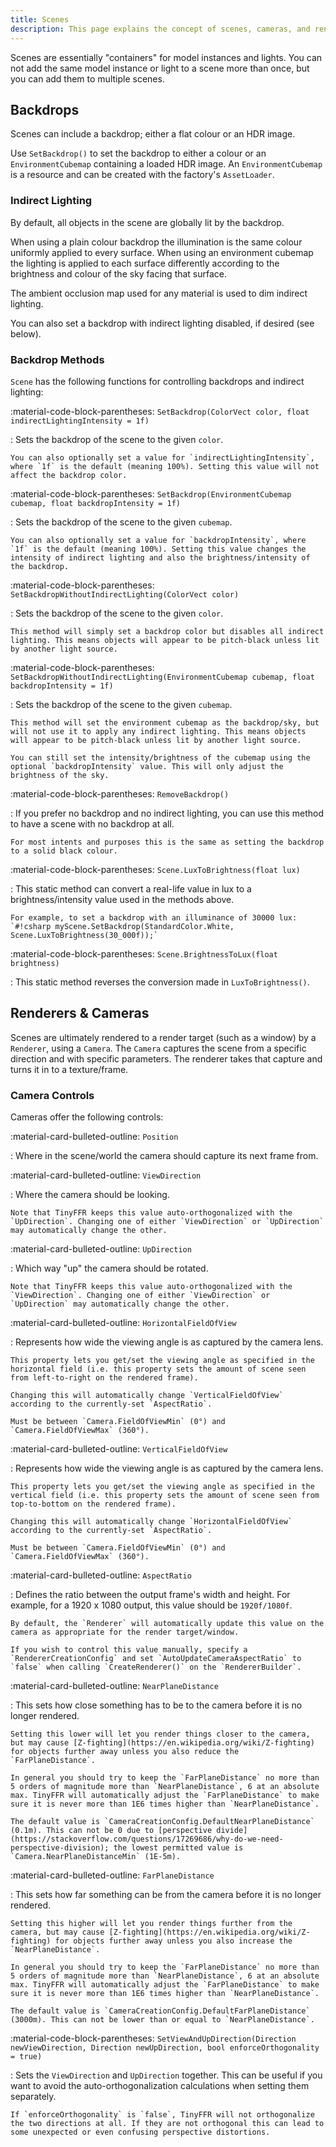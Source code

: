 ```yaml
---
title: Scenes
description: This page explains the concept of scenes, cameras, and renderers in TinyFFR.
---
```


Scenes are essentially "containers" for model instances and lights. You can not add the same model instance or light to a scene more than once, but you can add them to multiple scenes.

## Backdrops

Scenes can include a backdrop; either a flat colour or an HDR image.

Use `SetBackdrop()` to set the backdrop to either a colour or an `EnvironmentCubemap` containing a loaded HDR image. An `EnvironmentCubemap` is a resource and can be created with the factory's `AssetLoader`.

### Indirect Lighting

By default, all objects in the scene are globally lit by the backdrop. 

When using a plain colour backdrop the illumination is the same colour uniformly applied to every surface. When using an environment cubemap the lighting is applied to each surface differently according to the brightness and colour of the sky facing that surface.

The ambient occlusion map used for any material is used to dim indirect lighting.

You can also set a backdrop with indirect lighting disabled, if desired (see below).

### Backdrop Methods

`Scene` has the following functions for controlling backdrops and indirect lighting:

<span class="def-icon">:material-code-block-parentheses:</span> `SetBackdrop(ColorVect color, float indirectLightingIntensity = 1f)`

:   Sets the backdrop of the scene to the given `color`.

	You can also optionally set a value for `indirectLightingIntensity`, where `1f` is the default (meaning 100%). Setting this value will not affect the backdrop color.

<span class="def-icon">:material-code-block-parentheses:</span> `SetBackdrop(EnvironmentCubemap cubemap, float backdropIntensity = 1f)`

:   Sets the backdrop of the scene to the given `cubemap`.

	You can also optionally set a value for `backdropIntensity`, where `1f` is the default (meaning 100%). Setting this value changes the intensity of indirect lighting and also the brightness/intensity of the backdrop.

<span class="def-icon">:material-code-block-parentheses:</span> `SetBackdropWithoutIndirectLighting(ColorVect color)`

:   Sets the backdrop of the scene to the given `color`.

	This method will simply set a backdrop color but disables all indirect lighting. This means objects will appear to be pitch-black unless lit by another light source.

<span class="def-icon">:material-code-block-parentheses:</span> `SetBackdropWithoutIndirectLighting(EnvironmentCubemap cubemap, float backdropIntensity = 1f)`

:   Sets the backdrop of the scene to the given `cubemap`.

	This method will set the environment cubemap as the backdrop/sky, but will not use it to apply any indirect lighting. This means objects will appear to be pitch-black unless lit by another light source.

	You can still set the intensity/brightness of the cubemap using the optional `backdropIntensity` value. This will only adjust the brightness of the sky.

<span class="def-icon">:material-code-block-parentheses:</span> `RemoveBackdrop()`

:   If you prefer no backdrop and no indirect lighting, you can use this method to have a scene with no backdrop at all.

	For most intents and purposes this is the same as setting the backdrop to a solid black colour.

<span class="def-icon">:material-code-block-parentheses:</span> `Scene.LuxToBrightness(float lux)`

:   This static method can convert a real-life value in lux to a brightness/intensity value used in the methods above.

	For example, to set a backdrop with an illuminance of 30000 lux: `#!csharp myScene.SetBackdrop(StandardColor.White, Scene.LuxToBrightness(30_000f));`

<span class="def-icon">:material-code-block-parentheses:</span> `Scene.BrightnessToLux(float brightness)`

:   This static method reverses the conversion made in `LuxToBrightness()`.

## Renderers & Cameras

Scenes are ultimately rendered to a render target (such as a window) by a `Renderer`, using a `Camera`. The `Camera` captures the scene from a specific direction and with specific parameters. The renderer takes that capture and turns it in to a texture/frame.

### Camera Controls

Cameras offer the following controls:

<span class="def-icon">:material-card-bulleted-outline:</span> `Position`

:   Where in the scene/world the camera should capture its next frame from.

<span class="def-icon">:material-card-bulleted-outline:</span> `ViewDirection`

:   Where the camera should be looking.

	Note that TinyFFR keeps this value auto-orthogonalized with the `UpDirection`. Changing one of either `ViewDirection` or `UpDirection` may automatically change the other.

<span class="def-icon">:material-card-bulleted-outline:</span> `UpDirection`

:   Which way "up" the camera should be rotated.

	Note that TinyFFR keeps this value auto-orthogonalized with the `ViewDirection`. Changing one of either `ViewDirection` or `UpDirection` may automatically change the other.

<span class="def-icon">:material-card-bulleted-outline:</span> `HorizontalFieldOfView`

:   Represents how wide the viewing angle is as captured by the camera lens.

	This property lets you get/set the viewing angle as specified in the horizontal field (i.e. this property sets the amount of scene seen from left-to-right on the rendered frame).
	
	Changing this will automatically change `VerticalFieldOfView` according to the currently-set `AspectRatio`.

	Must be between `Camera.FieldOfViewMin` (0°) and `Camera.FieldOfViewMax` (360°).

<span class="def-icon">:material-card-bulleted-outline:</span> `VerticalFieldOfView`

:   Represents how wide the viewing angle is as captured by the camera lens.

	This property lets you get/set the viewing angle as specified in the vertical field (i.e. this property sets the amount of scene seen from top-to-bottom on the rendered frame).
	
	Changing this will automatically change `HorizontalFieldOfView` according to the currently-set `AspectRatio`.

	Must be between `Camera.FieldOfViewMin` (0°) and `Camera.FieldOfViewMax` (360°).

<span class="def-icon">:material-card-bulleted-outline:</span> `AspectRatio`

:   Defines the ratio between the output frame's width and height. For example, for a 1920 x 1080 output, this value should be `1920f/1080f`.

	By default, the `Renderer` will automatically update this value on the camera as appropriate for the render target/window.

	If you wish to control this value manually, specify a `RendererCreationConfig` and set `AutoUpdateCameraAspectRatio` to `false` when calling `CreateRenderer()` on the `RendererBuilder`.

<span class="def-icon">:material-card-bulleted-outline:</span> `NearPlaneDistance`

:   This sets how close something has to be to the camera before it is no longer rendered.

	Setting this lower will let you render things closer to the camera, but may cause [Z-fighting](https://en.wikipedia.org/wiki/Z-fighting) for objects further away unless you also reduce the `FarPlaneDistance`.

	In general you should try to keep the `FarPlaneDistance` no more than 5 orders of magnitude more than `NearPlaneDistance`, 6 at an absolute max. TinyFFR will automatically adjust the `FarPlaneDistance` to make sure it is never more than 1E6 times higher than `NearPlaneDistance`.

	The default value is `CameraCreationConfig.DefaultNearPlaneDistance` (0.1m). This can not be 0 due to [perspective divide](https://stackoverflow.com/questions/17269686/why-do-we-need-perspective-division); the lowest permitted value is `Camera.NearPlaneDistanceMin` (1E-5m).

<span class="def-icon">:material-card-bulleted-outline:</span> `FarPlaneDistance`

:   This sets how far something can be from the camera before it is no longer rendered.

	Setting this higher will let you render things further from the camera, but may cause [Z-fighting](https://en.wikipedia.org/wiki/Z-fighting) for objects further away unless you also increase the `NearPlaneDistance`.

	In general you should try to keep the `FarPlaneDistance` no more than 5 orders of magnitude more than `NearPlaneDistance`, 6 at an absolute max. TinyFFR will automatically adjust the `FarPlaneDistance` to make sure it is never more than 1E6 times higher than `NearPlaneDistance`.

	The default value is `CameraCreationConfig.DefaultFarPlaneDistance` (3000m). This can not be lower than or equal to `NearPlaneDistance`.

<span class="def-icon">:material-code-block-parentheses:</span> `SetViewAndUpDirection(Direction newViewDirection, Direction newUpDirection, bool enforceOrthogonality = true)`

:   Sets the `ViewDirection` and `UpDirection` together. This can be useful if you want to avoid the auto-orthogonalization calculations when setting them separately.

	If `enforceOrthogonality` is `false`, TinyFFR will not orthogonalize the two directions at all. If they are not orthogonal this can lead to some unexpected or even confusing perspective distortions.